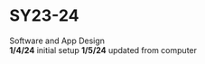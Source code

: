 # SY23-24
Software and App Design<br>
<b>1/4/24</b> initial setup 
<b>1/5/24</b> updated from computer 
